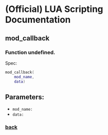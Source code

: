 
# (Official) LUA Scripting Documentation

## mod_callback

### Function undefined.

Spec:
```lua
mod_callback(
	mod_name,
	data)
```
## Parameters:
- `mod_name:` 
- `data:` 

### [back](../other)
